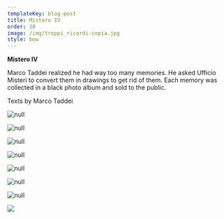 ```yaml
---
templateKey: blog-post
title: Mistero IV
order: 10
image: /img/troppi_ricordi-copia.jpg
style: bow
---
```

**Mistero IV**

Marco Taddei realized he had way too many memories. He asked Ufficio Misteri to convert them  in drawings to get rid of them. Each memory was collected in a black photo album and sold to the public.

Texts by Marco Taddei



![null](/img/librotaddei_2.jpg)

![null](/img/screen-shot-2019-01-13-at-15.23.37.png)

![null](/img/screen-shot-2019-01-13-at-16.06.22.png)

![null](/img/screen-shot-2019-01-13-at-15.23.03.png)

![null](/img/screen-shot-2019-01-13-at-16.06.02.png)

![null](/img/screen-shot-2019-01-13-at-16.05.50.png)

![null](/img/screen-shot-2019-01-13-at-15.23.23.png)

![](/img/2.jpg)
